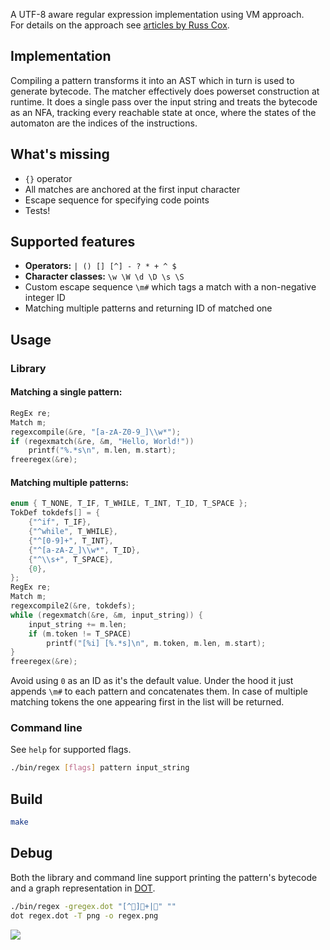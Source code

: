 A UTF-8 aware regular expression implementation using VM approach.  
For details on the approach see [articles by Russ Cox](https://swtch.com/~rsc/regexp).

## Implementation

Compiling a pattern transforms it into an AST which in turn is used to generate bytecode. The matcher effectively does powerset construction at runtime. It does a single pass over the input string and treats the bytecode as an NFA, tracking every reachable state at once, where the states of the automaton are the indices of the instructions.

## What's missing

- `{}` operator
- All matches are anchored at the first input character
- Escape sequence for specifying code points
- Tests!

## Supported features

- **Operators:** `| () [] [^] - ? * + ^ $`
- **Character classes:** `\w \W \d \D \s \S`
- Custom escape sequence `\m#` which tags a match with a non-negative integer ID
- Matching multiple patterns and returning ID of matched one

## Usage

### Library

#### Matching a single pattern:

```c
RegEx re;
Match m;
regexcompile(&re, "[a-zA-Z0-9_]\\w*");
if (regexmatch(&re, &m, "Hello, World!"))
    printf("%.*s\n", m.len, m.start);
freeregex(&re);
```

#### Matching multiple patterns:

```c
enum { T_NONE, T_IF, T_WHILE, T_INT, T_ID, T_SPACE };
TokDef tokdefs[] = {
    {"^if", T_IF},
    {"^while", T_WHILE},
    {"^[0-9]+", T_INT},
    {"^[a-zA-Z_]\\w*", T_ID},
    {"^\\s+", T_SPACE},
    {0},
};
RegEx re;
Match m;
regexcompile2(&re, tokdefs);
while (regexmatch(&re, &m, input_string)) {
    input_string += m.len;
    if (m.token != T_SPACE)
        printf("[%i] [%.*s]\n", m.token, m.len, m.start);
}
freeregex(&re);
```

Avoid using `0` as an ID as it's the default value. Under the hood it just appends `\m#` to each pattern and concatenates them. In case of multiple matching tokens the one appearing first in the list will be returned.

### Command line

See `help` for supported flags.

```bash
./bin/regex [flags] pattern input_string
```

## Build

```bash
make
```

## Debug

Both the library and command line support printing the pattern's bytecode and a graph representation in [DOT](https://en.wikipedia.org/wiki/DOT_(graph_description_language)).

```bash
./bin/regex -gregex.dot "[^👀]🍆+|😤" ""
dot regex.dot -T png -o regex.png
```

![](https://i.imgur.com/xiiW0Sa.png)

